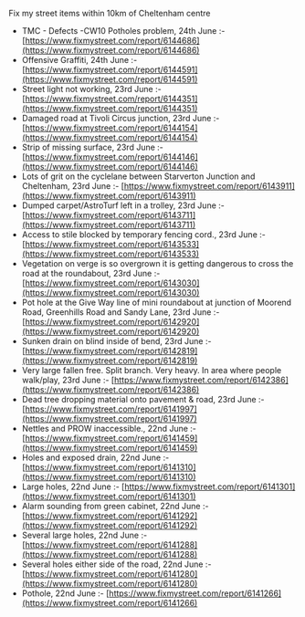 Fix my street items within 10km of Cheltenham centre

<!-- fix_marker starts -->

- TMC - Defects -CW10 Potholes problem, 24th June :- [https://www.fixmystreet.com/report/6144686](https://www.fixmystreet.com/report/6144686)
- Offensive Graffiti, 24th June :- [https://www.fixmystreet.com/report/6144591](https://www.fixmystreet.com/report/6144591)
- Street light not working, 23rd June :- [https://www.fixmystreet.com/report/6144351](https://www.fixmystreet.com/report/6144351)
- Damaged road at Tivoli Circus junction, 23rd June :- [https://www.fixmystreet.com/report/6144154](https://www.fixmystreet.com/report/6144154)
- Strip of missing surface, 23rd June :- [https://www.fixmystreet.com/report/6144146](https://www.fixmystreet.com/report/6144146)
- Lots of grit on the cyclelane between Starverton Junction and Cheltenham, 23rd June :- [https://www.fixmystreet.com/report/6143911](https://www.fixmystreet.com/report/6143911)
- Dumped carpet/AstroTurf left in a trolley, 23rd June :- [https://www.fixmystreet.com/report/6143711](https://www.fixmystreet.com/report/6143711)
- Access to stile blocked by temporary fencing cord., 23rd June :- [https://www.fixmystreet.com/report/6143533](https://www.fixmystreet.com/report/6143533)
- Vegetation on verge is so overgrown it is getting dangerous to cross the road at the roundabout, 23rd June :- [https://www.fixmystreet.com/report/6143030](https://www.fixmystreet.com/report/6143030)
- Pot hole at the Give Way line of mini roundabout at junction of Moorend Road, Greenhills Road and Sandy Lane, 23rd June :- [https://www.fixmystreet.com/report/6142920](https://www.fixmystreet.com/report/6142920)
- Sunken drain on blind inside of bend, 23rd June :- [https://www.fixmystreet.com/report/6142819](https://www.fixmystreet.com/report/6142819)
- Very large fallen free. Split branch. Very heavy. In area where people walk/play, 23rd June :- [https://www.fixmystreet.com/report/6142386](https://www.fixmystreet.com/report/6142386)
- Dead tree dropping material onto pavement & road, 23rd June :- [https://www.fixmystreet.com/report/6141997](https://www.fixmystreet.com/report/6141997)
- Nettles and PROW inaccessible., 22nd June :- [https://www.fixmystreet.com/report/6141459](https://www.fixmystreet.com/report/6141459)
- Holes and exposed drain, 22nd June :- [https://www.fixmystreet.com/report/6141310](https://www.fixmystreet.com/report/6141310)
- Large holes, 22nd June :- [https://www.fixmystreet.com/report/6141301](https://www.fixmystreet.com/report/6141301)
- Alarm sounding from green cabinet, 22nd June :- [https://www.fixmystreet.com/report/6141292](https://www.fixmystreet.com/report/6141292)
- Several large holes, 22nd June :- [https://www.fixmystreet.com/report/6141288](https://www.fixmystreet.com/report/6141288)
- Several holes either side of the road, 22nd June :- [https://www.fixmystreet.com/report/6141280](https://www.fixmystreet.com/report/6141280)
- Pothole, 22nd June :- [https://www.fixmystreet.com/report/6141266](https://www.fixmystreet.com/report/6141266)

<!-- fix_marker ends -->